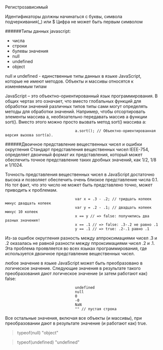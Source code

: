 Регистрозависимый

Идентификаторы должны начинаться с буквы, символа подчеркивания(_) или $
Цифра не может быть первым символом

######Типы данных javascript:
 * числа
 * строки
 * булевы значения
 * null
 * undefined
 * object

null и undefined - единственные типы данных в языке JavaScript, которые не имеют методов.
Объекты и массивы относятся к изменяемым типам

JavaScript – это объектно-ориентированный язык программирования. В общих чертах это означает, что вместо глобальных
функций для обработки значений различных типов типы сами могут определять методы для обработки значений. Например, чтобы отсортировать элементы массива a, необязательно передавать массив a функции sort(). Вместо этого можно просто
вызвать метод sort() массива a:

                                    a.sort(); // Объектно-ориентированная версия вызова sort(a).

######Двоичное представление вещественных чисел и ошибки округления
Стандарт представления вещественных чисел IEEE-754, определяет двоичный формат их представления, 
который может обеспечить точное представление таких дробных значений, как 1/2, 1/8 и 1/1024.

Точность представления вещественных чисел в JavaScript достаточно высока и позволяет обеспечить очень близкое представление числа 0.1. Но тот факт, что это число не может быть представлено точно, может приводить к проблемам.

                                    var x = .3 - .2; // тридцать копеек минус двадцать копеек
                                    var y = .2 - .1; // двадцать копеек минус 10 копеек
                                    x == y // => false: получились два разных значения!
                                    x == .1 // => false: .3-.2 не равно .1
                                    y == .1 // => true: .2-.1 равно .1

Из-за ошибок округления разность между аппроксимациями чисел .3 и .2 оказалась не равной разности между ппроксимациями
чисел .2 и .1. Эта проблема проявляется во всех языках программирования, где используется двоичное представление вещественных чисел.


любое значение в языке JavaScript может быть преобразовано в логическое значение.
Следующие значения в результате такого преобразования дают логическое значение (и затем работают как) false: 

                                    undefined
                                    null 
                                    0
                                    -0
                                    NaN
                                    "" // пустая строка

Все остальные значения, включая все объекты (и массивы), при преобразовании дают в результате значение (и работают как) true.

> typeof(null)
"object"

>typeof(undefined)
"undefined"

